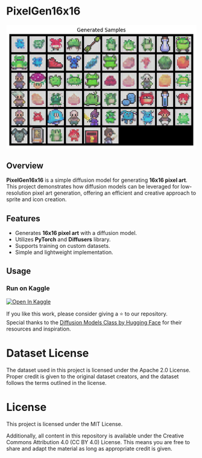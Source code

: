 # PixelGen16x16

![Generated Samples](generated.jpg)

## Overview

**PixelGen16x16** is a simple diffusion model for generating **16x16 pixel art**. This project demonstrates how diffusion models can be leveraged for low-resolution pixel art generation, offering an efficient and creative approach to sprite and icon creation.

## Features

- Generates **16x16 pixel art** with a diffusion model.
- Utilizes **PyTorch** and **Diffusers** library.
- Supports training on custom datasets.
- Simple and lightweight implementation.

## Usage

### Run on Kaggle

[![Open In Kaggle](https://kaggle.com/static/images/open-in-kaggle.svg)](https://www.kaggle.com/code/kanouar/pixelgen16x16-diffusers)

If you like this work, please consider giving a ⭐ to our repository.  
Special thanks to the [Diffusion Models Class by Hugging Face](https://github.com/huggingface/diffusion-models-class) for their resources and inspiration.

# Dataset License

The dataset used in this project is licensed under the Apache 2.0 License. Proper credit is given to the original dataset creators, and the dataset follows the terms outlined in the license.

# License

This project is licensed under the MIT License.

Additionally, all content in this repository is available under the Creative Commons Attribution 4.0 (CC BY 4.0) License. This means you are free to share and adapt the material as long as appropriate credit is given.
